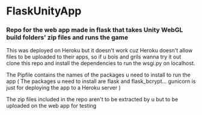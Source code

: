 # FlaskUnityApp
### Repo for the web app made in flask that takes Unity WebGL build folders' zip files and runs the game


This was deployed on Heroku but it doesn't work cuz Heroku doesn't allow files to be uploaded to their apps, so if u bois and grils wanna try it out clone this repo and install the dependencies to run the wsgi.py on localhost.

The Pipfile contains the names of the packages u need to install to run the app
( The packages u need to install are flask and flask_bcrypt... gunicorn is just for deploying the app to a Heroku server )

The zip files included in the repo aren't to be extracted by u but to be uploaded on the web app for testing 
